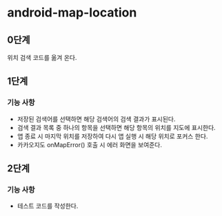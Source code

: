 # android-map-location

## 0단계
위치 검색 코드를 옮겨 온다.

## 1단계
### 기능 사항
-  저장된 검색어를 선택하면 해당 검색어의 검색 결과가 표시된다.
- 검색 결과 목록 중 하나의 항목을 선택하면 해당 항목의 위치를 지도에 표시한다.
- 앱 종료 시 마지막 위치를 저장하여 다시 앱 실행 시 해당 위치로 포커스 한다.
- 카카오지도 onMapError() 호출 시 에러 화면을 보여준다.

## 2단계
### 기능 사항
- 테스트 코드를 작성한다.


